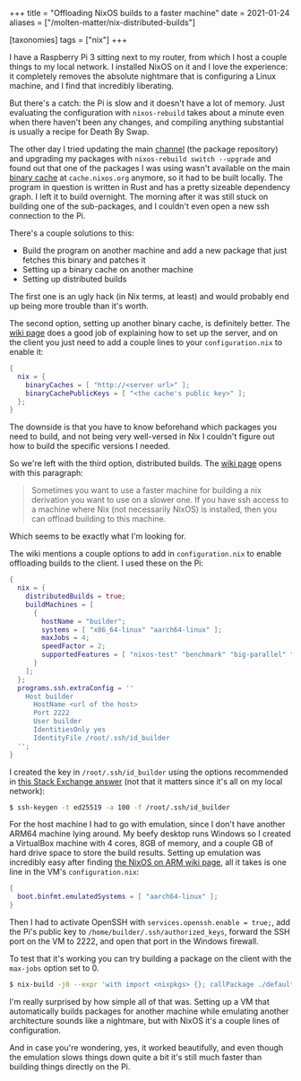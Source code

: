 +++
title = "Offloading NixOS builds to a faster machine"
date = 2021-01-24
aliases = ["/molten-matter/nix-distributed-builds"]

[taxonomies]
tags = ["nix"]
+++

I have a Raspberry Pi 3 sitting next to my router, from which I host a couple things to my local network. I installed NixOS on it and I love the experience: it completely removes the absolute nightmare that is configuring a Linux machine, and I find that incredibly liberating.

But there's a catch: the Pi is slow and it doesn't have a lot of memory. Just evaluating the configuration with `nixos-rebuild` takes about a minute even when there haven't been any changes, and compiling anything substantial is usually a recipe for Death By Swap.

The other day I tried updating the main [channel](https://nixos.wiki/wiki/Nix_channels) (the package repository) and upgrading my packages with `nixos-rebuild switch --upgrade` and found out that one of the packages I was using wasn't available on the main [binary cache](https://nixos.wiki/wiki/Binary_Cache) at `cache.nixos.org` anymore, so it had to be built locally. The program in question is written in Rust and has a pretty sizeable dependency graph. I left it to build overnight. The morning after it was still stuck on building one of the sub-packages, and I couldn't even open a new ssh connection to the Pi.

There's a couple solutions to this:

- Build the program on another machine and add a new package that just fetches this binary and patches it
- Setting up a binary cache on another machine
- Setting up distributed builds

The first one is an ugly hack (in Nix terms, at least) and would probably end up being more trouble than it's worth.

The second option, setting up another binary cache, is definitely better.  The [wiki page](https://nixos.wiki/wiki/Binary_Cache) does a good job of explaining how to set up the server, and on the client you just need to add a couple lines to your `configuration.nix` to enable it:

```nix
{
  nix = {
    binaryCaches = [ "http://<server url>" ];
    binaryCachePublicKeys = [ "<the cache's public key>" ];
  };
}
```

The downside is that you have to know beforehand which packages you need to build, and not being very well-versed in Nix I couldn't figure out how to build the specific versions I needed. 

So we're left with the third option, distributed builds. The [wiki page](https://nixos.wiki/wiki/Distributed_build) opens with this paragraph:

> Sometimes you want to use a faster machine for building a nix derivation you want to use on a slower one. If you have ssh access to a machine where Nix (not necessarily NixOS) is installed, then you can offload building to this machine. 

Which seems to be exactly what I'm looking for.

The wiki mentions a couple options to add in `configuration.nix` to enable offloading builds to the client. I used these on the Pi:

```nix
{
  nix = {
    distributedBuilds = true;
    buildMachines = [
      {
        hostName = "builder";
        systems = [ "x86_64-linux" "aarch64-linux" ];
        maxJobs = 4;
        speedFactor = 2;
        supportedFeatures = [ "nixos-test" "benchmark" "big-parallel" "kvm" ];
      }
    ];
  };
  programs.ssh.extraConfig = ''
    Host builder
      HostName <url of the host>
      Port 2222
      User builder
      IdentitiesOnly yes
      IdentityFile /root/.ssh/id_builder
  '';
}
```

I created the key in `/root/.ssh/id_builder` using the options recommended in [this Stack Exchange answer](https://security.stackexchange.com/a/144044) (not that it matters since it's all on my local network):

```bash
$ ssh-keygen -t ed25519 -a 100 -f /root/.ssh/id_builder
```

For the host machine I had to go with emulation, since I don't have another ARM64 machine lying around. My beefy desktop runs Windows so I created a VirtualBox machine with 4 cores, 8GB of memory, and a couple GB of hard drive space to store the build results. Setting up emulation was incredibly easy after finding [the NixOS on ARM wiki page](https://nixos.wiki/wiki/NixOS_on_ARM#Compiling_through_QEMU), all it takes is one line in the VM's `configuration.nix`:

```nix
{
  boot.binfmt.emulatedSystems = [ "aarch64-linux" ];
}
```

Then I had to activate OpenSSH with `services.openssh.enable = true;`, add the Pi's public key to `/home/builder/.ssh/authorized_keys`, forward the SSH port on the VM to 2222, and open that port in the Windows firewall.

To test that it's working you can try building a package on the client with the `max-jobs` option set to 0.

```bash
$ nix-build -j0 --expr 'with import <nixpkgs> {}; callPackage ./default.nix {}'
```

I'm really surprised by how simple all of that was. Setting up a VM that automatically builds packages for another machine while emulating another architecture sounds like a nightmare, but with NixOS it's a couple lines of configuration.

And in case you're wondering, yes, it worked beautifully, and even though the emulation slows things down quite a bit it's still much faster than building things directly on the Pi.

